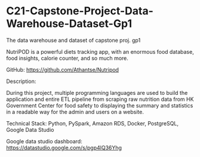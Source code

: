 # C21-Capstone-Project-Data-Warehouse-Dataset-Gp1
The data warehouse and dataset of capstone proj. gp1

NutriPOD is a powerful diets tracking app, with an enormous food database, food insights, calorie counter, and so much more.

GitHub: https://github.com/Athantse/Nutripod


Description:

During this project, multiple programming languages are used to build the application and entire ETL pipeline from scraping raw nutrition data from HK Government Center for food safety to displaying the summary and statistics in a readable way for the admin and users on a website.

Technical Stack: Python, PySpark, Amazon RDS, Docker, PostgreSQL, Google Data Studio


Google data studio dashboard: https://datastudio.google.com/s/pgp4lQ36Yhg
